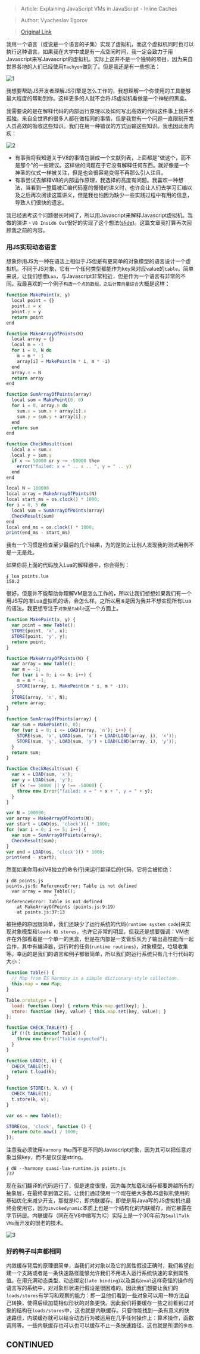 > Article: Explaining JavaScript VMs in JavaScript - Inline Caches

> Author: Vyacheslav Egorov

> [Original Link](https://mrale.ph/blog/2012/06/03/explaining-js-vms-in-js-inline-caches.html)


我用一个语言（或说是一个语言的子集）实现了虚拟机，而这个虚拟机同时也可以执行这种语言。如果我在大学中或是有一点空闲时间，我一定会致力于用Javascript来写Javascript的虚拟机。实际上这并不是一个独特的项目，因为来自世界各地的人们已经使用`Tachyon`做到了。但是我还是有一些想法：

![1](https://github.com/RogerZZZZZ/V8-blog/blob/master/translation/Explain-Javascript-VMs-in%20Javascript/img/1.png)

我想要帮助JS开发者理解JS引擎是怎么工作的，我想理解一个你使用的工具能够最大程度的帮助到你。这样更多的人就不会将JS虚拟机看做是一个神秘的黑盒。

我需要说的是在解释代码的内部运行原理以及如何写出高效的代码这件事上我并不孤独。来自全世界的很多人都在做相同的事情，但是我觉有一个问题一直限制开发人员高效的吸收这些知识。我们在用一种错误的方式运输这些知识。我也因此而内疚：

![2](https://github.com/RogerZZZZZ/V8-blog/blob/master/translation/Explain-Javascript-VMs-in%20Javascript/img/2.png)

- 有事我将我知道关于V8的事情包装成一个文献列表，上面都是"做这个，而不是那个"的一些建议。这样做的问题在于它没有解释任何东西。就好像是一个神圣的仪式一样被关注，但是也会很容易变得不再那么引人注目。
- 有事尝试去解释V8的内部运作原理，我选择的高度有问题。我喜欢一种想法，当看到一整篇被汇编代码塞的慢慢的讲义时，也许会让人们去学习汇编以及之后再次阅读这篇讲义，但是我也怕因为缺少一些实践过程中有用的信息，导致人们很快的遗忘。

我已经思考这个问题很长时间了，所以用Javascript来解释Javascript虚拟机。我做的演讲 - `V8 Inside Out`很好的实现了这个想法([slide](https://mrale.ph/s3/webrebels2012.pdf))。这篇文章我打算再次回顾我之前的内容。

### 用JS实现动态语言

想象你用JS为一种在语法上相似于JS但是有更简单的对象模型的语言设计一个虚拟机。不同于JS对象，它有一个任何类型都能作为key来对应value的`table`。简单来说，让我们想想`Lua`，与Javascript非常相近，但是作为一个语言有非常的不同。我最喜欢的一个例子`构造一个点的数组，之后计算向量综合`大概是这样：

```javascript
function MakePoint(x, y)
  local point = {}
  point.x = x
  point.y = y
  return point
end

function MakeArrayOfPoints(N)
  local array = {}
  local m = -1
  for i = 0, N do
    m = m * -1
    array[i] = MakePoint(m * i, m * -i)
  end
  array.n = N
  return array
end

function SumArrayOfPoints(array)
  local sum = MakePoint(0, 0)
  for i = 0, array.n do
    sum.x = sum.x + array[i].x
    sum.y = sum.y + array[i].y
  end
  return sum
end

function CheckResult(sum)
  local x = sum.x
  local y = sum.y
  if x ~= 50000 or y ~= -50000 then
    error("failed: x = " .. x .. ", y = " .. y)
  end
end

local N = 100000
local array = MakeArrayOfPoints(N)
local start_ms = os.clock() * 1000;
for i = 0, 5 do
  local sum = SumArrayOfPoints(array)
  CheckResult(sum)
end
local end_ms = os.clock() * 1000;
print(end_ms - start_ms)
```

我有一个习惯是检查至少最后的几个结果，为的是防止让别人发现我的测试用例不是一无是处。

如果你将上面的代码放入Lua的解释器中，你会得到：

```shell
∮ lua points.lua
150.2
```

很好，但是并不能帮助你理解VM是怎么工作的，所以让我们想想如果我们有一个用JS写的准Lua虚拟机的话，会怎么样。之所以用`准`是因为我并不想实现所有Lua的语法。我更想专注于`对象是table`这一个方面上。

```javascript
function MakePoint(x, y) {
  var point = new Table();
  STORE(point, 'x', x);
  STORE(point, 'y', y);
  return point;
}

function MakeArrayOfPoints(N) {
  var array = new Table();
  var m = -1;
  for (var i = 0; i <= N; i++) {
    m = m * -1;
    STORE(array, i, MakePoint(m * i, m * -i));
  }
  STORE(array, 'n', N);
  return array;
}

function SumArrayOfPoints(array) {
  var sum = MakePoint(0, 0);
  for (var i = 0; i <= LOAD(array, 'n'); i++) {
    STORE(sum, 'x', LOAD(sum, 'x') + LOAD(LOAD(array, i), 'x'));
    STORE(sum, 'y', LOAD(sum, 'y') + LOAD(LOAD(array, i), 'y'));
  }
  return sum;
}

function CheckResult(sum) {
  var x = LOAD(sum, 'x');
  var y = LOAD(sum, 'y');
  if (x !== 50000 || y !== -50000) {
    throw new Error("failed: x = " + x + ", y = " + y);
  }
}

var N = 100000;
var array = MakeArrayOfPoints(N);
var start = LOAD(os, 'clock')() * 1000;
for (var i = 0; i <= 5; i++) {
  var sum = SumArrayOfPoints(array);
  CheckResult(sum);
}
var end = LOAD(os, 'clock')() * 1000;
print(end - start);
```

然而如果你用`d8`(V8独立的命令行)来运行翻译后的代码，它将会被拒绝：

```shell
∮ d8 points.js
points.js:9: ReferenceError: Table is not defined
  var array = new Table();
                  ^
ReferenceError: Table is not defined
    at MakeArrayOfPoints (points.js:9:19)
    at points.js:37:13
```

被拒绝的原因很简单，我们还缺少了运行系统的代码(`runtime system code`)来实现对象模型和`loads 和 stores`，也许它非常的明显，但我还是想要强调：VM也许在外部看着是一个单一的黑盒，但是在内部是一支管乐队为了输出高性能而一起合作，其中有编译器，运行时的任务(`runtime routines`)，对象模型，垃圾收集等。幸运的是我们的语言和例子都很简单，所以我们的运行系统只有几十行代码的大小：

```javascript
function Table() {
  // Map from ES Harmony is a simple dictionary-style collection.
  this.map = new Map;
}

Table.prototype = {
  load: function (key) { return this.map.get(key); },
  store: function (key, value) { this.map.set(key, value); }
};

function CHECK_TABLE(t) {
  if (!(t instanceof Table)) {
    throw new Error("table expected");
  }
}

function LOAD(t, k) {
  CHECK_TABLE(t);
  return t.load(k);
}

function STORE(t, k, v) {
  CHECK_TABLE(t);
  t.store(k, v);
}

var os = new Table();

STORE(os, 'clock', function () {
  return Date.now() / 1000;
});
```

注意我必须使用`Harmony Map`而不是不同的Javascript对象，因为其可以把任意对象当做key，而不是仅仅是string。

```shell
∮ d8 --harmony quasi-lua-runtime.js points.js
737
```

现在我们翻译的代码运行了，但是速度很慢，因为每次加载和储存都要跨越所有的抽象层，在最终拿到值之前。让我们通过使用一个现在绝大多数JS虚拟机使用的基础优化来减少开支，那就是IC，即内联缓存。即使是用Java写的JS虚拟机也最终会使用它，因为`invokedynamic`本质上也是一个结构化的内联缓存，而它暴露在字节码层。内联缓存（同在在V8中缩写为IC）实际上是一个30年前为`SmallTalk VMs`而开发的很老的技术。

![3](https://github.com/RogerZZZZZ/V8-blog/blob/master/translation/Explain-Javascript-VMs-in%20Javascript/img/3.png)

### 好的鸭子叫声都相同

内敛缓存背后的原理很简单，当我们对对象以及它的属性假设正确时，我们希望创建一个支路或者是一条快速路径能够允许我们不用进入运行系统快速的拿到属性值。在用充满动态类型、动态绑定(`late binding`)以及类似`eval`这样奇怪的操作的语言写的系统中，对对象形状进行假设是很困难的。因此我们想要让我们的`loads/stores`有学习和观察的能力：即一旦他们看到一些对象可以用一种方法自己转换，使得后续加载相似形状的对象更快。因此我们将要缓存一些之前看到过对象的结构在`loads/stores`中，这也就是内联缓存。只要你能找到一条有意义的快速路径，内联缓存就可以结合动态行为被运用在几乎任何操作上：算术操作，函数调用等。一些内联缓存也可以也可以缓存不止一条快速路径，这也就是所谓的`多态`.



## CONTINUED